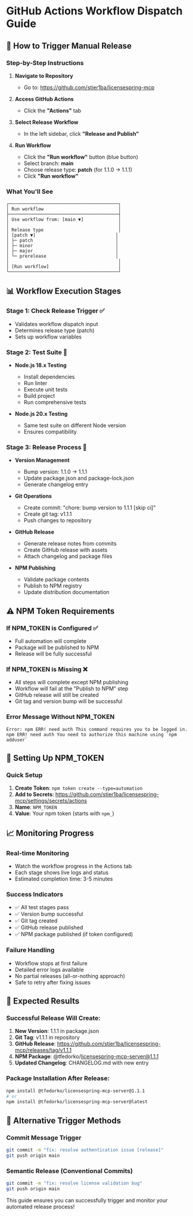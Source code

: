 # GitHub Actions Workflow Dispatch Guide

## 🚀 How to Trigger Manual Release

### Step-by-Step Instructions

1. **Navigate to Repository**
   - Go to: https://github.com/stier1ba/licensespring-mcp

2. **Access GitHub Actions**
   - Click the **"Actions"** tab

3. **Select Release Workflow**
   - In the left sidebar, click **"Release and Publish"**

4. **Run Workflow**
   - Click the **"Run workflow"** button (blue button)
   - Select branch: **main**
   - Choose release type: **patch** (for 1.1.0 → 1.1.1)
   - Click **"Run workflow"**

### What You'll See

```
┌─────────────────────────────────────────┐
│ Run workflow                            │
├─────────────────────────────────────────┤
│ Use workflow from: [main ▼]             │
│                                         │
│ Release type                            │
│ [patch ▼]                              │
│ ├─ patch                               │
│ ├─ minor                               │
│ ├─ major                               │
│ └─ prerelease                          │
│                                         │
│ [Run workflow]                          │
└─────────────────────────────────────────┘
```

## 📊 Workflow Execution Stages

### Stage 1: Check Release Trigger ✅
- Validates workflow dispatch input
- Determines release type (patch)
- Sets up workflow variables

### Stage 2: Test Suite 🧪
- **Node.js 18.x Testing**
  - Install dependencies
  - Run linter
  - Execute unit tests
  - Build project
  - Run comprehensive tests

- **Node.js 20.x Testing**
  - Same test suite on different Node version
  - Ensures compatibility

### Stage 3: Release Process 🚀
- **Version Management**
  - Bump version: 1.1.0 → 1.1.1
  - Update package.json and package-lock.json
  - Generate changelog entry

- **Git Operations**
  - Create commit: "chore: bump version to 1.1.1 [skip ci]"
  - Create git tag: v1.1.1
  - Push changes to repository

- **GitHub Release**
  - Generate release notes from commits
  - Create GitHub release with assets
  - Attach changelog and package files

- **NPM Publishing**
  - Validate package contents
  - Publish to NPM registry
  - Update distribution documentation

## ⚠️ NPM Token Requirements

### If NPM_TOKEN is Configured ✅
- Full automation will complete
- Package will be published to NPM
- Release will be fully successful

### If NPM_TOKEN is Missing ❌
- All steps will complete except NPM publishing
- Workflow will fail at the "Publish to NPM" step
- GitHub release will still be created
- Git tag and version bump will be successful

### Error Message Without NPM_TOKEN
```
Error: npm ERR! need auth This command requires you to be logged in.
npm ERR! need auth You need to authorize this machine using `npm adduser`
```

## 🔧 Setting Up NPM_TOKEN

### Quick Setup
1. **Create Token**: `npm token create --type=automation`
2. **Add to Secrets**: https://github.com/stier1ba/licensespring-mcp/settings/secrets/actions
3. **Name**: `NPM_TOKEN`
4. **Value**: Your npm token (starts with `npm_`)

## 📈 Monitoring Progress

### Real-time Monitoring
- Watch the workflow progress in the Actions tab
- Each stage shows live logs and status
- Estimated completion time: 3-5 minutes

### Success Indicators
- ✅ All test stages pass
- ✅ Version bump successful
- ✅ Git tag created
- ✅ GitHub release published
- ✅ NPM package published (if token configured)

### Failure Handling
- Workflow stops at first failure
- Detailed error logs available
- No partial releases (all-or-nothing approach)
- Safe to retry after fixing issues

## 🎯 Expected Results

### Successful Release Will Create:
1. **New Version**: 1.1.1 in package.json
2. **Git Tag**: v1.1.1 in repository
3. **GitHub Release**: https://github.com/stier1ba/licensespring-mcp/releases/tag/v1.1.1
4. **NPM Package**: @tfedorko/licensespring-mcp-server@1.1.1
5. **Updated Changelog**: CHANGELOG.md with new entry

### Package Installation After Release:
```bash
npm install @tfedorko/licensespring-mcp-server@1.1.1
# or
npm install @tfedorko/licensespring-mcp-server@latest
```

## 🔄 Alternative Trigger Methods

### Commit Message Trigger
```bash
git commit -m "fix: resolve authentication issue [release]"
git push origin main
```

### Semantic Release (Conventional Commits)
```bash
git commit -m "fix: resolve license validation bug"
git push origin main
```

This guide ensures you can successfully trigger and monitor your automated release process!
